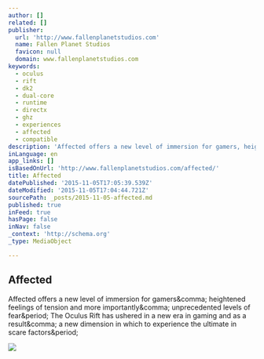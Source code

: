 ```yaml
---
author: []
related: []
publisher:
  url: 'http://www.fallenplanetstudios.com'
  name: Fallen Planet Studios
  favicon: null
  domain: www.fallenplanetstudios.com
keywords:
  - oculus
  - rift
  - dk2
  - dual-core
  - runtime
  - directx
  - ghz
  - experiences
  - affected
  - compatible
description: 'Affected offers a new level of immersion for gamers, heightened feelings of tension and more importantly, unprecedented levels of fear. The Oculus Rift has ushered in a new era in gaming and as a result, a new dimension in which to experience the ultimate in scare factors.'
inLanguage: en
app_links: []
isBasedOnUrl: 'http://www.fallenplanetstudios.com/affected/'
title: Affected
datePublished: '2015-11-05T17:05:39.539Z'
dateModified: '2015-11-05T17:04:44.721Z'
sourcePath: _posts/2015-11-05-affected.md
published: true
inFeed: true
hasPage: false
inNav: false
_context: 'http://schema.org'
_type: MediaObject

---
```

<article style=""><h1>Affected</h1><p>Affected offers a new level of immersion for gamers&amp;comma; heightened feelings of tension and more importantly&amp;comma; unprecedented levels of fear&amp;period; The Oculus Rift has ushered in a new era in gaming and as a result&amp;comma; a new dimension in which to experience the ultimate in scare factors&amp;period;</p><img src="http://www.fallenplanetstudios.com/wordpress/wp-content/uploads/2014/08/maxresdefault.jpg" /></article>